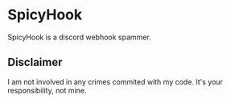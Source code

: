 # SpicyHook
SpicyHook is a discord webhook spammer.

## Disclaimer

I am not involved in any crimes commited with my code. It's your responsibility, not mine.
